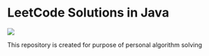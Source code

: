 # LeetCode Solutions in Java
<img src="https://assets.leetcode.com/static_assets/public/webpack_bundles/images/logo-dark.e99485d9b.svg" />

This repository is created for purpose of personal algorithm solving
